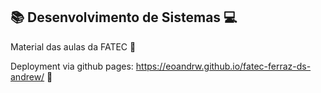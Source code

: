 ## 📚 Desenvolvimento de Sistemas 💻

 Material das aulas da FATEC 📜

 Deployment via github pages: https://eoandrw.github.io/fatec-ferraz-ds-andrew/ 🚀
